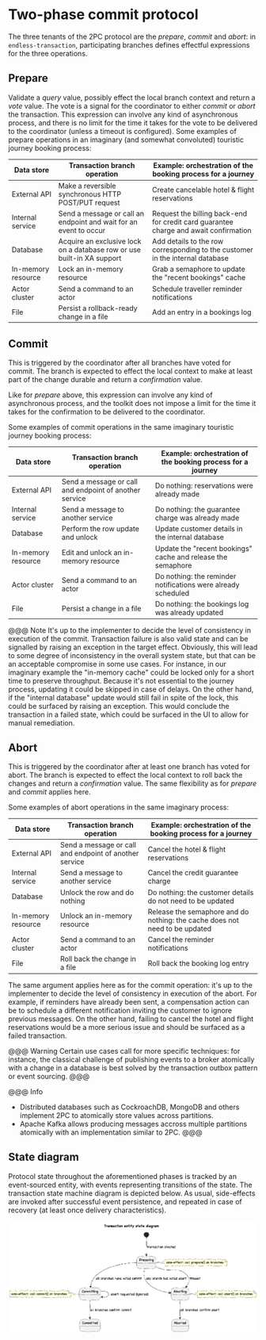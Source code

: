 # Two-phase commit protocol
The three tenants of the 2PC protocol are the *prepare*, *commit* and *abort*: in `endless-transaction`, participating branches defines effectful expressions for the three operations.

## Prepare
Validate a *query* value, possibly effect the local branch context and return a *vote* value. The vote is a signal for the coordinator to either *commit* or *abort* the transaction. This expression can involve any kind of asynchronous process, and there is no limit for the time it takes for the vote to be delivered to the coordinator (unless a timeout is configured). Some examples of prepare operations in an imaginary (and somewhat convoluted) touristic journey booking process:

| Data store         | Transaction branch operation                                           | Example: orchestration of the booking process for a journey                          |
|--------------------|------------------------------------------------------------------------|--------------------------------------------------------------------------------------| 
| External API       | Make a reversible synchronous HTTP POST/PUT request                    | Create cancelable hotel & flight reservations                                        |
| Internal service   | Send a message or call an endpoint and wait for an event to occur      | Request the billing back-end for credit card guarantee charge and await confirmation |
| Database           | Acquire an exclusive lock on a database row or use built-in XA support | Add details to the row corresponding to the customer in the internal database        |
| In-memory resource | Lock an in-memory resource                                             | Grab a semaphore to update the "recent bookings" cache                               |
| Actor cluster      | Send a command to an actor                                             | Schedule traveller reminder notifications                                            |
| File               | Persist a rollback-ready change in a file                              | Add an entry in a bookings log                                                       |

## Commit
This is triggered by the coordinator after all branches have voted for commit. The branch is expected to effect the local context to make at least part of the change durable and return a *confirmation* value.

Like for *prepare* above, this expression can involve any kind of asynchronous process, and the toolkit does not impose a limit for the time it takes for the confirmation to be delivered to the coordinator.

Some examples of commit operations in the same imaginary touristic journey booking process:

| Data store         | Transaction branch operation                           | Example: orchestration of the booking process for a journey   |
|--------------------|--------------------------------------------------------|---------------------------------------------------------------|
| External API       | Send a message or call and endpoint of another service | Do nothing: reservations were already made                    |
| Internal service   | Send a message to another service                      | Do nothing: the guarantee charge was already made             |
| Database           | Perform the row update and unlock                      | Update customer details in the internal database              |
| In-memory resource | Edit and unlock an in-memory resource                  | Update the "recent bookings" cache and release the semaphore  |
| Actor cluster      | Send a command to an actor                             | Do nothing: the reminder notifications were already scheduled |
| File               | Persist a change in a file                             | Do nothing: the bookings log was already updated              |

@@@ Note
It's up to the implementer to decide the level of consistency in execution of the commit. Transaction failure is also valid state and can be signalled by raising an exception in the target effect. Obviously, this will lead to some degree of inconsistency in the overall system state, but that can be an acceptable compromise in some use cases.
For instance, in our imaginary example the "in-memory cache" could be locked only for a short time to preserve throughput. Because it's not essential to the journey process, updating it could be skipped in case of delays. On the other hand, if the "internal database" update would still fail in spite of the lock, this could be surfaced by  raising an exception. This would conclude the transaction in a failed state, which could be surfaced in the UI to allow for manual remediation.

## Abort

This is triggered by the coordinator after at least one branch has voted for abort. The branch is expected to effect the local context to roll back the changes and return a *confirmation* value. The same flexibility as for *prepare* and *commit* applies here.

Some examples of abort operations in the same imaginary process:

| Data store         | Transaction branch operation                           | Example: orchestration of the booking process for a journey                 |
|--------------------|--------------------------------------------------------|-----------------------------------------------------------------------------|
| External API       | Send a message or call and endpoint of another service | Cancel the hotel & flight reservations                                      |
| Internal service   | Send a message to another service                      | Cancel the credit guarantee charge                                          |
| Database           | Unlock the row and do nothing                          | Do nothing: the customer details do not need to be updated                  |
| In-memory resource | Unlock an in-memory resource                           | Release the semaphore and do nothing: the cache does not need to be updated |
| Actor cluster      | Send a command to an actor                             | Cancel the reminder notifications                                           |
| File               | Roll back the change in a file                         | Roll back the booking log entry                                             |

The same argument applies here as for the commit operation: it's up to the implementer to decide the level of consistency in execution of the abort. For example, if  reminders have already been sent, a compensation action can be to schedule a different notification inviting the customer to ignore previous messages. On the other hand, failing to cancel the hotel and flight reservations would be a more serious issue and should be surfaced as a failed transaction.

@@@ Warning
Certain use cases call for more specific techniques: for instance, the classical challenge of publishing events to a broker atomically with a change in a database is best solved by the transaction outbox pattern or event sourcing.
@@@

@@@ Info
 - Distributed databases such as CockroachDB, MongoDB and others implement 2PC to atomically store values across partitions.
 - Apache Kafka allows producing messages accross multiple partitions atomically with an implementation similar to 2PC.
@@@

## State diagram

Protocol state throughout the aforementioned phases is tracked by an event-sourced entity, with events representing transitions of the state. The transaction state machine diagram is depicted below. As usual, side-effects are invoked after successful event persistence, and repeated in case of recovery (at least once delivery characteristics).

<img src="diagrams/TransactionEntity.png"/>